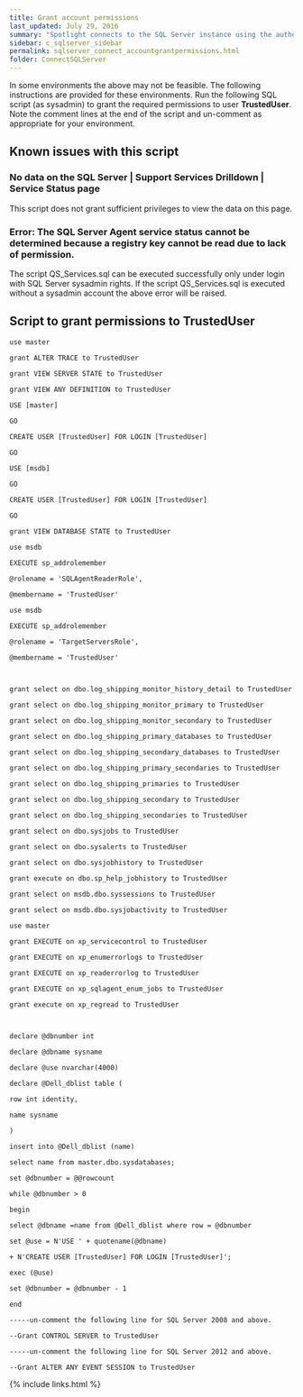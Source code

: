 ```yaml
---
title: Grant account permissions
last_updated: July 29, 2016
summary: "Spotlight connects to the SQL Server instance using the authentication defined by SQL Server | Connection Details. Spotlight requires necessary account permissions to connect to the SQL Server instance. Typically the account will be a member of the sysadmin server role. It could be a SQL Server login (such as 'sa'). It could be the Windows account that runs the Spotlight Diagnostic Server provided that account is trusted by the SQL Server."
sidebar: c_sqlserver_sidebar
permalink: sqlserver_connect_accountgrantpermissions.html
folder: ConnectSQLServer
---
```



In some environments the above may not be feasible. The following instructions are provided for these environments. Run the following SQL script (as sysadmin) to grant the required permissions to user **TrustedUser**. Note the comment lines at the end of the script and un-comment as appropriate for your environment.

## Known issues with this script

### No data on the SQL Server \| Support Services Drilldown \| Service Status page  

This script does not grant sufficient privileges to view the data on this page.

### Error: The SQL Server Agent service status cannot be determined because a registry key cannot be read due to lack of permission.

The script QS_Services.sql can be executed successfully only under login with SQL Server sysadmin rights. If the script QS_Services.sql is executed without a sysadmin account the above error will be raised.


## Script to grant permissions to TrustedUser

```
use master

grant ALTER TRACE to TrustedUser

grant VIEW SERVER STATE to TrustedUser

grant VIEW ANY DEFINITION to TrustedUser

USE [master]

GO

CREATE USER [TrustedUser] FOR LOGIN [TrustedUser]

GO

USE [msdb]

GO

CREATE USER [TrustedUser] FOR LOGIN [TrustedUser]

GO

grant VIEW DATABASE STATE to TrustedUser

use msdb

EXECUTE sp_addrolemember

@rolename = 'SQLAgentReaderRole',

@membername = 'TrustedUser'

use msdb

EXECUTE sp_addrolemember

@rolename = 'TargetServersRole',

@membername = 'TrustedUser'



grant select on dbo.log_shipping_monitor_history_detail to TrustedUser

grant select on dbo.log_shipping_monitor_primary to TrustedUser

grant select on dbo.log_shipping_monitor_secondary to TrustedUser

grant select on dbo.log_shipping_primary_databases to TrustedUser

grant select on dbo.log_shipping_secondary_databases to TrustedUser

grant select on dbo.log_shipping_primary_secondaries to TrustedUser

grant select on dbo.log_shipping_primaries to TrustedUser

grant select on dbo.log_shipping_secondary to TrustedUser

grant select on dbo.log_shipping_secondaries to TrustedUser

grant select on dbo.sysjobs to TrustedUser

grant select on dbo.sysalerts to TrustedUser

grant select on dbo.sysjobhistory to TrustedUser

grant execute on dbo.sp_help_jobhistory to TrustedUser

grant select on msdb.dbo.syssessions to TrustedUser

grant select on msdb.dbo.sysjobactivity to TrustedUser

use master

grant EXECUTE on xp_servicecontrol to TrustedUser

grant EXECUTE on xp_enumerrorlogs to TrustedUser

grant EXECUTE on xp_readerrorlog to TrustedUser

grant EXECUTE on xp_sqlagent_enum_jobs to TrustedUser

grant execute on xp_regread to TrustedUser



declare @dbnumber int

declare @dbname sysname

declare @use nvarchar(4000)

declare @Dell_dblist table (

row int identity,

name sysname

)

insert into @Dell_dblist (name)

select name from master.dbo.sysdatabases;

set @dbnumber = @@rowcount

while @dbnumber > 0

begin

select @dbname =name from @Dell_dblist where row = @dbnumber

set @use = N'USE ' + quotename(@dbname)

+ N'CREATE USER [TrustedUser] FOR LOGIN [TrustedUser]';

exec (@use)

set @dbnumber = @dbnumber - 1

end

-----un-comment the following line for SQL Server 2008 and above.

--Grant CONTROL SERVER to TrustedUser

-----un-comment the following line for SQL Server 2012 and above.

--Grant ALTER ANY EVENT SESSION to TrustedUser
```

{% include links.html %}
